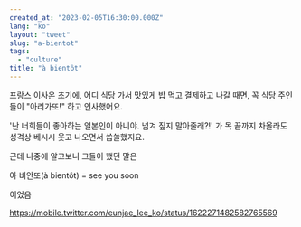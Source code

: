```yaml
---
created_at: "2023-02-05T16:30:00.000Z"
lang: "ko"
layout: "tweet"
slug: "a-bientot"
tags: 
  - "culture"
title: "à bientôt"
---
```


프랑스 이사온 초기에, 어디 식당 가서 맛있게 밥 먹고 결제하고 나갈 때면, 꼭 식당 주인들이 "아리가또!" 하고 인사했어요.

'난 너희들이 좋아하는 일본인이 아니야. 넘겨 짚지 말아줄래?!' 가 목 끝까지 차올라도 성격상 베시시 웃고 나오면서 씁쓸했지요.

근데 나중에 알고보니 그들이 했던 말은

아 비안또(à bientôt)
= see you soon

이었음

https://mobile.twitter.com/eunjae_lee_ko/status/1622271482582765569